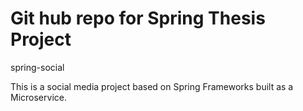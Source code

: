 # Git hub repo for Spring Thesis Project
spring-social

This is a social media project based on Spring Frameworks built as a Microservice. 
